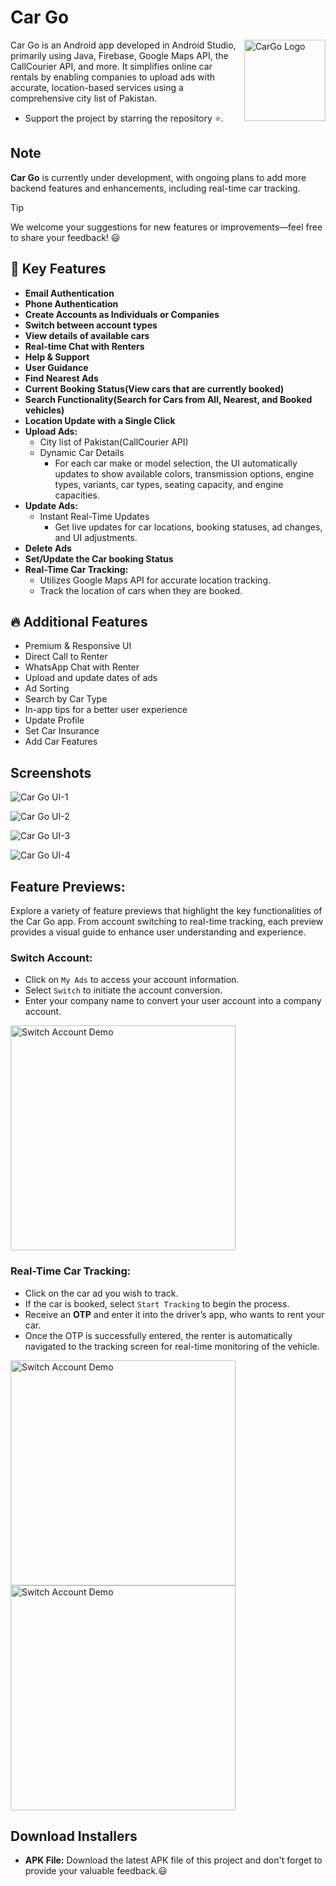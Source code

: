 # Car Go

<img alt = "CarGo Logo" src="https://github.com/user-attachments/assets/40d52e29-bffc-49f2-9a25-311d63d0706b" height="130px" width="130px" align="right"/>

Car Go is an Android app developed in Android Studio, primarily using Java, Firebase, Google Maps API, the CallCourier API, and more. It simplifies online car rentals by enabling companies to upload ads with accurate, location-based services using a comprehensive city list of Pakistan.
- Support the project by starring the repository ⭐.

## Note
**Car Go** is currently under development, with ongoing plans to add more backend features and enhancements, including real-time car tracking.
> [!TIP]
> We welcome your suggestions for new features or improvements—feel free to share your feedback! 😃

## 🚀 Key Features
- **Email Authentication**
- **Phone Authentication**
- **Create Accounts as Individuals or Companies**
- **Switch between account types**
- **View details of available cars**
- **Real-time Chat with Renters**
- **Help & Support**
- **User Guidance**
- **Find Nearest Ads**
- **Current Booking Status(View cars that are currently booked)**
- **Search Functionality(Search for Cars from All, Nearest, and Booked vehicles)**
- **Location Update with a Single Click**
- **Upload Ads:**
  - City list of Pakistan(CallCourier API)
  - Dynamic Car Details
    - For each car make or model selection, the UI automatically updates to show available colors, transmission options, engine types, variants, car types, seating capacity, and engine capacities.
- **Update Ads:**
  - Instant Real-Time Updates
    - Get live updates for car locations, booking statuses, ad changes, and UI adjustments.
- **Delete Ads**
- **Set/Update the Car booking Status**
- **Real-Time Car Tracking:**
  - Utilizes Google Maps API for accurate location tracking.
  - Track the location of cars when they are booked.

## 🔥 Additional Features

- Premium & Responsive UI
- Direct Call to Renter
- WhatsApp Chat with Renter
- Upload and update dates of ads
- Ad Sorting
- Search by Car Type
- In-app tips for a better user experience
- Update Profile
- Set Car Insurance
- Add Car Features


## Screenshots

![Car Go UI-1](https://github.com/user-attachments/assets/4403379b-d3fb-446f-b96b-f32f3558af01)

![Car Go UI-2](https://github.com/user-attachments/assets/2fb421c6-3dc8-429b-a987-23f52017cb21)

![Car Go UI-3](https://github.com/user-attachments/assets/1b733f11-280e-4fe5-b6f7-9a30ae3d1a2a)

![Car Go UI-4](https://github.com/user-attachments/assets/37ab350e-41c4-4848-9ee6-43b7f80ac089)

## Feature Previews:

Explore a variety of feature previews that highlight the key functionalities of the Car Go app. From account switching to real-time tracking, each preview provides a visual guide to enhance user understanding and experience.

### Switch Account:
- Click on `My Ads` to access your account information.
- Select `Switch` to initiate the account conversion.
- Enter your company name to convert your user account into a company account.

<p align="start">
  <img title="Demo" alt="Switch Account Demo" src="https://github.com/user-attachments/assets/18122b2d-ed8e-4c46-abc1-4e416ef6558b" height="360px"  /> 
</p>

### Real-Time Car Tracking:
- Click on the car ad you wish to track.
- If the car is booked, select `Start Tracking` to begin the process.
- Receive an **OTP** and enter it into the driver’s app, who wants to rent your car.
- Once the OTP is successfully entered, the renter is automatically navigated to the tracking screen for real-time monitoring of the vehicle.

<p align="start">
  <img title="Demo" alt="Switch Account Demo" src="https://github.com/user-attachments/assets/7ebeffab-eb58-450f-84b5-0096ddd65f75" height="360px"  /> 
  <img title="Demo" alt="Switch Account Demo" src="https://github.com/user-attachments/assets/fb2f5e00-8e19-4bd8-9e81-8e67459dc091" height="360px"  /> 
</p>


##    Download Installers
- **APK File:** Download the latest APK file of this project and don't forget to provide your valuable feedback.😃


